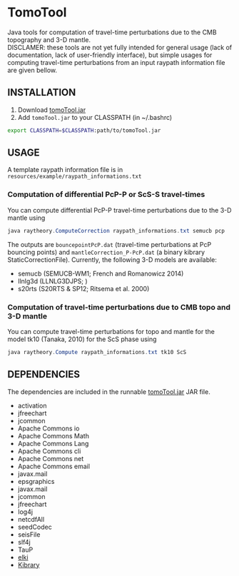 # TomoTool
Java tools for computation of travel-time perturbations due to the CMB topography and 3-D mantle.<br>
DISCLAMER: these tools are not yet fully intended for general usage (lack of documentation, lack of user-friendly interface), but simple usages for computing travel-time perturbations from an input raypath information file are given bellow.

## INSTALLATION
1. Download [tomoTool.jar](https://www.dropbox.com/sh/03ksrnmnr5zbh02/AADj0Lli8DRbfyxkf3kfZBfQa?dl=0)
2. Add ```tomoTool.jar``` to your CLASSPATH (in ~/.bashrc)
```bash
export CLASSPATH=$CLASSPATH:path/to/tomoTool.jar
```

## USAGE
A template raypath information file is in ```resources/example/raypath_informations.txt```<br>

### Computation of differential PcP-P or ScS-S travel-times
You can compute differential PcP-P travel-time perturbations due to the 3-D mantle using
```java
java raytheory.ComputeCorrection raypath_informations.txt semucb pcp
```
The outputs are ```bouncepointPcP.dat``` (travel-time perturbations at PcP bouncing points) and ```mantleCorrection_P-PcP.dat``` (a binary kibrary StaticCorrectionFile). Currently, the following 3-D models are available:
- semucb (SEMUCB-WM1; French and Romanowicz 2014)
- llnlg3d (LLNLG3DJPS; )
- s20rts (S20RTS & SP12; Ritsema et al. 2000)

### Computation of travel-time perturbations due to CMB topo and 3-D mantle
You can compute travel-time perturbations for topo and mantle for the model tk10 (Tanaka, 2010) for the ScS phase using
```java
java raytheory.Compute raypath_informations.txt tk10 ScS
```

## DEPENDENCIES
The dependencies are included in the runnable [tomoTool.jar](https://www.dropbox.com/sh/03ksrnmnr5zbh02/AADj0Lli8DRbfyxkf3kfZBfQa?dl=0) JAR file.
- activation
- jfreechart
- jcommon
- Apache Commons io
- Apache Commons Math
- Apache Commons Lang
- Apache Commons cli
- Apache Commons net
- Apache Commons email
- javax.mail
- epsgraphics
- javax.mail
- jcommon
- jfreechart
- log4j
- netcdfAll
- seedCodec
- seisFile
- slf4j
- TauP
- [elki](https://elki-project.github.io/releases/release0.7.5/elki-bundle-0.7.5.jar)
- [Kibrary](https://www.dropbox.com/s/6mm0cfk259x8l25/kibrary-anselme.jar?dl=0)
